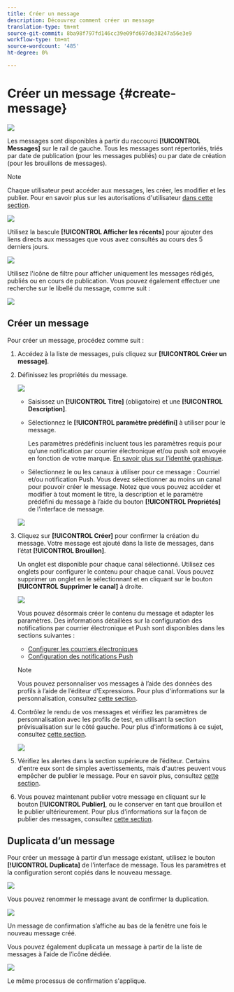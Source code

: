 ```yaml
---
title: Créer un message
description: Découvrez comment créer un message
translation-type: tm+mt
source-git-commit: 8ba98f797fd146cc39e09fd697de38247a56e3e9
workflow-type: tm+mt
source-wordcount: '485'
ht-degree: 0%

---
```


# Créer un message {#create-message}

![](assets/do-not-localize/badge.png)

Les messages sont disponibles à partir du raccourci **[!UICONTROL Messages]** sur le rail de gauche. Tous les messages sont répertoriés, triés par date de publication (pour les messages publiés) ou par date de création (pour les brouillons de messages).

>[!NOTE]
>
>Chaque utilisateur peut accéder aux messages, les créer, les modifier et les publier. Pour en savoir plus sur les autorisations d&#39;utilisateur [dans cette section](permissions.md).

![](assets/messages-list.png)

Utilisez la bascule **[!UICONTROL Afficher les récents]** pour ajouter des liens directs aux messages que vous avez consultés au cours des 5 derniers jours.

![](assets/show-recent-messages.png)

Utilisez l&#39;icône de filtre pour afficher uniquement les messages rédigés, publiés ou en cours de publication. Vous pouvez également effectuer une recherche sur le libellé du message, comme suit :

![](assets/filter-messages.png)

## Créer un message

Pour créer un message, procédez comme suit :

1. Accédez à la liste de messages, puis cliquez sur **[!UICONTROL Créer un message]**.

1. Définissez les propriétés du message.

   ![](assets/create-message-properties.png)

   * Saisissez un **[!UICONTROL Titre]** (obligatoire) et une **[!UICONTROL Description]**.

   * Sélectionnez le **[!UICONTROL paramètre prédéfini]** à utiliser pour le message.

      Les paramètres prédéfinis incluent tous les paramètres requis pour qu’une notification par courrier électronique et/ou push soit envoyée en fonction de votre marque. [En savoir plus sur l’identité graphique](configuration/about-subdomain-delegation.md).

   * Sélectionnez le ou les canaux à utiliser pour ce message : Courriel et/ou notification Push. Vous devez sélectionner au moins un canal pour pouvoir créer le message.
   Notez que vous pouvez accéder et modifier à tout moment le titre, la description et le paramètre prédéfini du message à l’aide du bouton **[!UICONTROL Propriétés]** de l’interface de message.

   ![](assets/message-properties.png)


1. Cliquez sur **[!UICONTROL Créer]** pour confirmer la création du message. Votre message est ajouté dans la liste de messages, dans l’état **[!UICONTROL Brouillon]**.

   Un onglet est disponible pour chaque canal sélectionné. Utilisez ces onglets pour configurer le contenu pour chaque canal. Vous pouvez supprimer un onglet en le sélectionnant et en cliquant sur le bouton **[!UICONTROL Supprimer le canal]** à droite.

   ![](assets/create-messages-content.png)

   Vous pouvez désormais créer le contenu du message et adapter les paramètres. Des informations détaillées sur la configuration des notifications par courrier électronique et Push sont disponibles dans les sections suivantes :

   * [Configurer les courriers électroniques](configure-email.md)
   * [Configuration des notifications Push](configure-push.md)

   >[!NOTE]
   >   
   >Vous pouvez personnaliser vos messages à l’aide des données des profils à l’aide de l’éditeur d’Expressions. Pour plus d&#39;informations sur la personnalisation, consultez [cette section](personalization/personalize.md).


1. Contrôlez le rendu de vos messages et vérifiez les paramètres de personnalisation avec les profils de test, en utilisant la section prévisualisation sur le côté gauche. Pour plus d&#39;informations à ce sujet, consultez [cette section](preview.md).

   ![](assets/messages-simple-preview.png)

1. Vérifiez les alertes dans la section supérieure de l’éditeur.  Certains d&#39;entre eux sont de simples avertissements, mais d&#39;autres peuvent vous empêcher de publier le message. Pour en savoir plus, consultez [cette section](alerts.md).

1. Vous pouvez maintenant publier votre message en cliquant sur le bouton **[!UICONTROL Publier]**, ou le conserver en tant que brouillon et le publier ultérieurement. Pour plus d&#39;informations sur la façon de publier des messages, consultez [cette section](publish-manage-message.md).

## Duplicata d’un message

Pour créer un message à partir d’un message existant, utilisez le bouton **[!UICONTROL Duplicata]** de l’interface de message. Tous les paramètres et la configuration seront copiés dans le nouveau message.

![](assets/message-duplicate.png)

Vous pouvez renommer le message avant de confirmer la duplication.

![](assets/message-duplicate-confirm.png)

Un message de confirmation s’affiche au bas de la fenêtre une fois le nouveau message créé.

Vous pouvez également duplicata un message à partir de la liste de messages à l’aide de l’icône dédiée.

![](assets/message-duplicate-from-list.png)

Le même processus de confirmation s&#39;applique.
